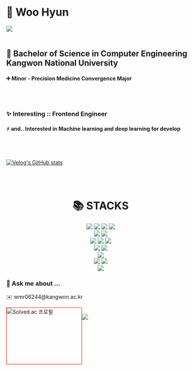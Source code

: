 # 🌠 Woo Hyun  

<a href="https://hits.seeyoufarm.com"><img src="https://hits.seeyoufarm.com/api/count/incr/badge.svg?url=https%3A%2F%2Fgithub.com%2Fneverleaveualong&count_bg=%23E10743&title_bg=%23000000&icon=github.svg&icon_color=%23FFFFFF&title=git&edge_flat=true"></a></h5></br></br>
## 🏫 Bachelor of Science in Computer Engineering Kangwon National University 
#### ➕ Minor - Precision Medicine Convergence Major
<br><br>
### ✨ Interesting :: Frontend Engineer
#### ⚡ and.. Interested in Machine learning and deep learning for develop
<br><br>

[![Velog's GitHub stats](https://velog-readme-stats.vercel.app/api/badge?name=neverleaveualong)](https://velog.io/@neverleaveualong)

<br><br>

<div align=center><h1>📚 STACKS</h1></div>
<div align=center> 
    <img src="https://img.shields.io/badge/python-073551?style=for-the-badge&logo=python&logoColor=white">
    <img src="https://img.shields.io/badge/C++-452170?style=for-the-badge&logo=cplusplus&logoColor=white">
    <img src="https://img.shields.io/badge/js-F7DF1E?style=for-the-badge&logo=javascript&logoColor=black">
    <img src="https://img.shields.io/badge/ts-3178C6?style=for-the-badge&logo=typescript&logoColor=black"> 
    <br>
    <img src="https://img.shields.io/badge/html5-E34F26?style=for-the-badge&logo=html5&logoColor=white"> 
    <img src="https://img.shields.io/badge/css-1572B6?style=for-the-badge&logo=css3&logoColor=white"> 
    <br>
    <img src="https://img.shields.io/badge/React-61DAFB?style=for-the-badge&logo=React&logoColor=black"> 
    <img src="https://img.shields.io/badge/node.js-452170?style=for-the-badge&logo=nodedotjs&logoColor=black">
    <img src="https://img.shields.io/badge/next.js-000000?style=for-the-badge&logo=nextdotjs&logoColor=white"> 
    <br>
    <img src="https://img.shields.io/badge/mariadb-003545?style=for-the-badge&logo=mariadb&logoColor=black"> 
    <img src="https://img.shields.io/badge/mongodb-47A248?style=for-the-badge&logo=mongodb&logoColor=black"> 
    <br>
    <img src="https://img.shields.io/badge/linux-FCC624?style=for-the-badge&logo=linux&logoColor=black">
    <br>
    <img src="https://img.shields.io/badge/GIT-F05032?style=for-the-badge&logo=GIT&logoColor=white">
    <img src="https://img.shields.io/badge/Github-181717?style=for-the-badge&logo=Github&logoColor=white">
    <br>
    <img src="https://img.shields.io/badge/Colab-F9AB00?style=for-the-badge&logo=googlecolab&logoColor=white">
</div>

### 💬 Ask me about ...
<p>✉️ wmr06244@kangwon.ac.kr</p>

<div style="width:200px; height:150px; border:1px solid red; float:left; align=center;">    
    <img src="http://mazassumnida.wtf/api/v2/generate_badge?boj=wmr06244" alt="Solved.ac 프로필">
</div>
<br>
<div aligb=center>
    <img src="https://github-readme-stats.vercel.app/api/top-langs/?username=neverleaveualong&layout=compact"><br><br>
</div>
